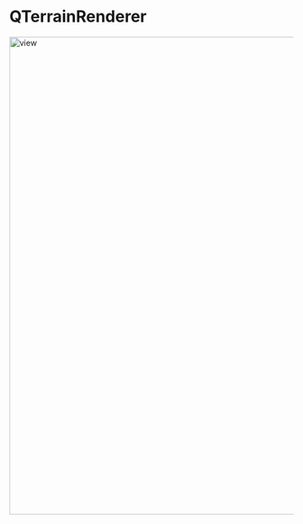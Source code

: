# QTerrainRenderer

<img width="1878" height="846" alt="view" src="https://github.com/user-attachments/assets/80592225-fd3a-42df-9cd0-b8f5ad8edcd8" />
